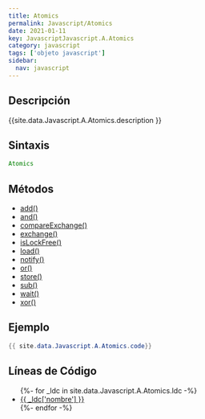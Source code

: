 ```yaml
---
title: Atomics
permalink: Javascript/Atomics
date: 2021-01-11
key: JavascriptJavascript.A.Atomics
category: javascript
tags: ['objeto javascript']
sidebar: 
  nav: javascript
---
```


## Descripción
{{site.data.Javascript.A.Atomics.description }}

## Sintaxis
~~~javascript
Atomics
~~~

## Métodos
* [add()](/javascript/Atomics/add)
* [and()](/javascript/Atomics/and)
* [compareExchange()](/javascript/Atomics/compareExchange)
* [exchange()](/javascript/Atomics/exchange)
* [isLockFree()](/javascript/Atomics/isLockFree)
* [load()](/javascript/Atomics/load)
* [notify()](/javascript/Atomics/notify)
* [or()](/javascript/Atomics/or)
* [store()](/javascript/Atomics/store)
* [sub()](/javascript/Atomics/sub)
* [wait()](/javascript/Atomics/wait)
* [xor()](/javascript/Atomics/xor)

## Ejemplo
~~~java
{{ site.data.Javascript.A.Atomics.code}}
~~~

## Líneas de Código
<ul>
{%- for _ldc in site.data.Javascript.A.Atomics.ldc -%}
   <li>
       <a href="{{_ldc['url'] }}">{{ _ldc['nombre'] }}</a>
   </li>
{%- endfor -%}
</ul>
